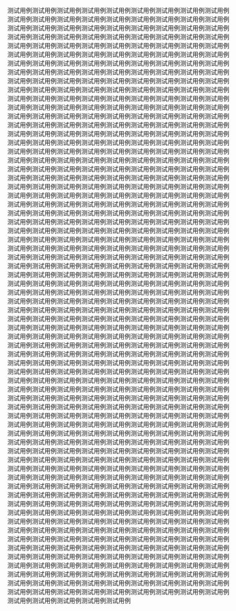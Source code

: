 测试用例测试用例测试用例测试用例测试用例测试用例测试用例测试用例测试用例测试用例测试用例测试用例测试用例测试用例测试用例测试用例测试用例测试用例测试用例测试用例测试用例测试用例测试用例测试用例测试用例测试用例测试用例测试用例测试用例测试用例测试用例测试用例测试用例测试用例测试用例测试用例测试用例测试用例测试用例测试用例测试用例测试用例测试用例测试用例测试用例测试用例测试用例测试用例测试用例测试用例测试用例测试用例测试用例测试用例测试用例测试用例测试用例测试用例测试用例测试用例测试用例测试用例测试用例测试用例测试用例测试用例测试用例测试用例测试用例测试用例测试用例测试用例测试用例测试用例测试用例测试用例测试用例测试用例测试用例测试用例测试用例测试用例测试用例测试用例测试用例测试用例测试用例测试用例测试用例测试用例测试用例测试用例测试用例测试用例测试用例测试用例测试用例测试用例测试用例测试用例测试用例测试用例测试用例测试用例测试用例测试用例测试用例测试用例测试用例测试用例测试用例测试用例测试用例测试用例测试用例测试用例测试用例测试用例测试用例测试用例测试用例测试用例测试用例测试用例测试用例测试用例测试用例测试用例测试用例测试用例测试用例测试用例测试用例测试用例测试用例测试用例测试用例测试用例测试用例测试用例测试用例测试用例测试用例测试用例测试用例测试用例测试用例测试用例测试用例测试用例测试用例测试用例测试用例测试用例测试用例测试用例测试用例测试用例测试用例测试用例测试用例测试用例测试用例测试用例测试用例测试用例测试用例测试用例测试用例测试用例测试用例测试用例测试用例测试用例测试用例测试用例测试用例测试用例测试用例测试用例测试用例测试用例测试用例测试用例测试用例测试用例测试用例测试用例测试用例测试用例测试用例测试用例测试用例测试用例测试用例测试用例测试用例测试用例测试用例测试用例测试用例测试用例测试用例测试用例测试用例测试用例测试用例测试用例测试用例测试用例测试用例测试用例测试用例测试用例测试用例测试用例测试用例测试用例测试用例测试用例测试用例测试用例测试用例测试用例测试用例测试用例测试用例测试用例测试用例测试用例测试用例测试用例测试用例测试用例测试用例测试用例测试用例测试用例测试用例测试用例测试用例测试用例测试用例测试用例测试用例测试用例测试用例测试用例测试用例测试用例测试用例测试用例测试用例测试用例测试用例测试用例测试用例测试用例测试用例测试用例测试用例测试用例测试用例测试用例测试用例测试用例测试用例测试用例测试用例测试用例测试用例测试用例测试用例测试用例测试用例测试用例测试用例测试用例测试用例测试用例测试用例测试用例测试用例测试用例测试用例测试用例测试用例测试用例测试用例测试用例测试用例测试用例测试用例测试用例测试用例测试用例测试用例测试用例测试用例测试用例测试用例测试用例测试用例测试用例测试用例测试用例测试用例测试用例测试用例测试用例测试用例测试用例测试用例测试用例测试用例测试用例测试用例测试用例测试用例测试用例测试用例测试用例测试用例测试用例测试用例测试用例测试用例测试用例测试用例测试用例测试用例测试用例测试用例测试用例测试用例测试用例测试用例测试用例测试用例测试用例测试用例测试用例测试用例测试用例测试用例测试用例测试用例测试用例测试用例测试用例测试用例测试用例测试用例测试用例测试用例测试用例测试用例测试用例测试用例测试用例测试用例测试用例测试用例测试用例测试用例测试用例测试用例测试用例测试用例测试用例测试用例测试用例测试用例测试用例测试用例测试用例测试用例测试用例测试用例测试用例测试用例测试用例测试用例测试用例测试用例测试用例测试用例测试用例测试用例测试用例测试用例测试用例测试用例测试用例测试用例测试用例测试用例测试用例测试用例测试用例测试用例测试用例测试用例测试用例测试用例测试用例测试用例测试用例测试用例测试用例测试用例测试用例测试用例测试用例测试用例测试用例测试用例测试用例测试用例测试用例测试用例测试用例测试用例测试用例测试用例测试用例测试用例测试用例测试用例测试用例测试用例测试用例测试用例测试用例测试用例测试用例测试用例测试用例测试用例测试用例测试用例测试用例测试用例测试用例测试用例测试用例测试用例测试用例测试用例测试用例测试用例测试用例测试用例测试用例测试用例测试用例测试用例测试用例测试用例测试用例测试用例测试用例测试用例测试用例测试用例测试用例测试用例测试用例测试用例测试用例测试用例测试用例测试用例测试用例测试用例测试用例测试用例测试用例测试用例测试用例测试用例测试用例测试用例测试用例测试用例测试用例测试用例测试用例测试用例测试用例测试用例测试用例测试用例测试用例测试用例测试用例测试用例测试用例测试用例测试用例测试用例测试用例测试用例测试用例测试用例测试用例测试用例测试用例测试用例测试用例测试用例测试用例测试用例测试用例测试用例测试用例测试用例测试用例测试用例测试用例测试用例测试用例测试用例测试用例测试用例测试用例测试用例测试用例测试用例测试用例测试用例测试用例测试用例测试用例测试用例测试用例测试用例测试用例测试用例测试用例测试用例测试用例测试用例测试用例测试用例测试用例测试用例测试用例测试用例测试用例测试用例测试用例测试用例测试用例测试用例测试用例测试用例测试用例测试用例测试用例测试用例测试用例测试用例测试用例测试用例测试用例测试用例测试用例测试用例测试用例测试用例测试用例测试用例测试用例测试用例测试用例测试用例测试用例测试用例测试用例测试用例测试用例测试用例测试用例测试用例测试用例测试用例测试用例测试用例测试用例测试用例测试用例测试用例测试用例测试用例测试用例测试用例测试用例测试用例测试用例测试用例测试用例测试用例测试用例测试用例测试用例测试用例测试用例